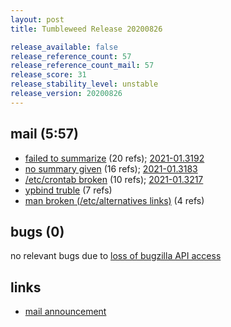 ```yaml
---
layout: post
title: Tumbleweed Release 20200826

release_available: false
release_reference_count: 57
release_reference_count_mail: 57
release_score: 31
release_stability_level: unstable
release_version: 20200826
---
```


## mail (5:57)

- [failed to summarize](https://lists.opensuse.org/opensuse-factory/2020-08/msg00333.html) (20 refs); [2021-01.3192](https://github.com/boombatower/tumbleweed-review/issues/10)
- [no summary given](https://lists.opensuse.org/opensuse-factory/2020-08/msg00325.html) (16 refs); [2021-01.3183](https://github.com/boombatower/tumbleweed-review/issues/10)
- [/etc/crontab broken](https://lists.opensuse.org/opensuse-factory/2020-08/msg00358.html) (10 refs); [2021-01.3217](https://github.com/boombatower/tumbleweed-review/issues/10)
- [ypbind truble](https://lists.opensuse.org/opensuse-factory/2020-08/msg00328.html) (7 refs)
- [man broken (/etc/alternatives links)](https://lists.opensuse.org/opensuse-factory/2020-08/msg00348.html) (4 refs)

## bugs (0)

<!--more-->

no relevant bugs due to [loss of bugzilla API access](https://bugzilla.opensuse.org/show_bug.cgi?id=1157722)



## links

- [mail announcement](https://github.com/boombatower/tumbleweed-review/issues/10)
